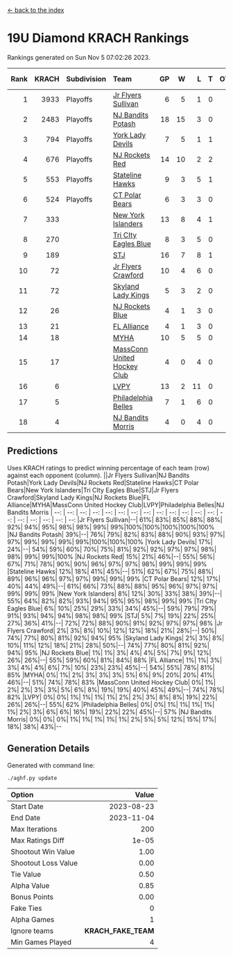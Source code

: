 [<- back to the index](readme.md)
# 19U Diamond KRACH Rankings
Rankings generated on Sun Nov  5 07:02:26 2023.

Rank|KRACH|Subdivision|Team|GP|W|L|T|OTW|OTL|SoS|Exp Wins|Win Diff
---:|---:|:---|:---|---:|---:|---:|---:|---:|---:|---:|---:|---:
1|3933|Playoffs|[Jr Flyers Sullivan](https://gamesheetstats.com/seasons/3663/teams/140859/schedule)|6|5|1|0|1|0|945|5.8|-0.0
2|2483|Playoffs|[NJ Bandits Potash](https://gamesheetstats.com/seasons/3663/teams/140857/schedule)|18|15|3|0|0|0|714|15.8|-0.0
3|794|Playoffs|[York Lady Devils](https://gamesheetstats.com/seasons/3663/teams/140856/schedule)|7|5|1|1|0|0|248|6.3|-0.0
4|676|Playoffs|[NJ Rockets Red](https://gamesheetstats.com/seasons/3663/teams/140855/schedule)|14|10|2|2|1|0|424|11.9|0.0
5|553|Playoffs|[Stateline Hawks](https://gamesheetstats.com/seasons/3663/teams/141851/schedule)|9|3|5|1|0|1|1693|4.3|-0.0
6|524|Playoffs|[CT Polar Bears](https://gamesheetstats.com/seasons/3663/teams/140853/schedule)|6|3|3|0|0|0|944|3.8|-0.0
7|333||[New York Islanders](https://gamesheetstats.com/seasons/3663/teams/140861/schedule)|13|8|4|1|0|0|534|9.4|0.0
8|270||[Tri CIty Eagles Blue](https://gamesheetstats.com/seasons/3663/teams/140852/schedule)|8|3|5|0|0|0|1193|3.8|-0.0
9|189||[STJ](https://gamesheetstats.com/seasons/3663/teams/140858/schedule)|16|7|8|1|0|0|863|8.4|0.0
10|72||[Jr Flyers Crawford](https://gamesheetstats.com/seasons/3663/teams/140862/schedule)|10|4|6|0|0|1|257|4.9|0.0
11|72||[Skyland Lady Kings](https://gamesheetstats.com/seasons/3663/teams/140865/schedule)|5|3|2|0|0|0|174|3.9|0.0
12|26||[NJ Rockets Blue](https://gamesheetstats.com/seasons/3663/teams/140867/schedule)|4|1|3|0|0|0|202|1.9|0.0
13|21||[FL Alliance](https://gamesheetstats.com/seasons/3663/teams/156907/schedule)|4|1|3|0|0|0|311|1.9|0.0
14|18||[MYHA](https://gamesheetstats.com/seasons/3663/teams/140863/schedule)|10|5|5|0|0|0|108|5.9|0.0
15|17||[MassConn United Hockey Club](https://gamesheetstats.com/seasons/3663/teams/140854/schedule)|4|0|4|0|0|0|848|0.9|0.0
16|6||[LVPY](https://gamesheetstats.com/seasons/3663/teams/140860/schedule)|13|2|11|0|0|0|332|2.9|0.0
17|5||[Philadelphia Belles](https://gamesheetstats.com/seasons/3663/teams/140864/schedule)|7|1|6|0|0|0|57|1.9|0.0
18|4||[NJ Bandits Morris](https://gamesheetstats.com/seasons/3663/teams/140866/schedule)|4|0|4|0|0|0|150|0.9|0.0

## Predictions
Uses KRACH ratings to predict winning percentage of each team (row) against each opponent (column).
||Jr Flyers Sullivan|NJ Bandits Potash|York Lady Devils|NJ Rockets Red|Stateline Hawks|CT Polar Bears|New York Islanders|Tri CIty Eagles Blue|STJ|Jr Flyers Crawford|Skyland Lady Kings|NJ Rockets Blue|FL Alliance|MYHA|MassConn United Hockey Club|LVPY|Philadelphia Belles|NJ Bandits Morris
| --: | --: | --: | --: | --: | --: | --: | --: | --: | --: | --: | --: | --: | --: | --: | --: | --: | --: | --: 
|Jr Flyers Sullivan|--| 61%| 83%| 85%| 88%| 88%| 92%| 94%| 95%| 98%| 98%| 99%| 99%|100%|100%|100%|100%|100%
|NJ Bandits Potash| 39%|--| 76%| 79%| 82%| 83%| 88%| 90%| 93%| 97%| 97%| 99%| 99%| 99%| 99%|100%|100%|100%
|York Lady Devils| 17%| 24%|--| 54%| 59%| 60%| 70%| 75%| 81%| 92%| 92%| 97%| 97%| 98%| 98%| 99%| 99%|100%
|NJ Rockets Red| 15%| 21%| 46%|--| 55%| 56%| 67%| 71%| 78%| 90%| 90%| 96%| 97%| 97%| 98%| 99%| 99%| 99%
|Stateline Hawks| 12%| 18%| 41%| 45%|--| 51%| 62%| 67%| 75%| 88%| 89%| 96%| 96%| 97%| 97%| 99%| 99%| 99%
|CT Polar Bears| 12%| 17%| 40%| 44%| 49%|--| 61%| 66%| 73%| 88%| 88%| 95%| 96%| 97%| 97%| 99%| 99%| 99%
|New York Islanders|  8%| 12%| 30%| 33%| 38%| 39%|--| 55%| 64%| 82%| 82%| 93%| 94%| 95%| 95%| 98%| 99%| 99%
|Tri CIty Eagles Blue|  6%| 10%| 25%| 29%| 33%| 34%| 45%|--| 59%| 79%| 79%| 91%| 93%| 94%| 94%| 98%| 98%| 99%
|STJ|  5%|  7%| 19%| 22%| 25%| 27%| 36%| 41%|--| 72%| 72%| 88%| 90%| 91%| 92%| 97%| 97%| 98%
|Jr Flyers Crawford|  2%|  3%|  8%| 10%| 12%| 12%| 18%| 21%| 28%|--| 50%| 74%| 77%| 80%| 81%| 92%| 94%| 95%
|Skyland Lady Kings|  2%|  3%|  8%| 10%| 11%| 12%| 18%| 21%| 28%| 50%|--| 74%| 77%| 80%| 81%| 92%| 94%| 95%
|NJ Rockets Blue|  1%|  1%|  3%|  4%|  4%|  5%|  7%|  9%| 12%| 26%| 26%|--| 55%| 59%| 60%| 81%| 84%| 88%
|FL Alliance|  1%|  1%|  3%|  3%|  4%|  4%|  6%|  7%| 10%| 23%| 23%| 45%|--| 54%| 55%| 78%| 81%| 85%
|MYHA|  0%|  1%|  2%|  3%|  3%|  3%|  5%|  6%|  9%| 20%| 20%| 41%| 46%|--| 51%| 74%| 78%| 83%
|MassConn United Hockey Club|  0%|  1%|  2%|  2%|  3%|  3%|  5%|  6%|  8%| 19%| 19%| 40%| 45%| 49%|--| 74%| 78%| 82%
|LVPY|  0%|  0%|  1%|  1%|  1%|  1%|  2%|  2%|  3%|  8%|  8%| 19%| 22%| 26%| 26%|--| 55%| 62%
|Philadelphia Belles|  0%|  0%|  1%|  1%|  1%|  1%|  1%|  2%|  3%|  6%|  6%| 16%| 19%| 22%| 22%| 45%|--| 57%
|NJ Bandits Morris|  0%|  0%|  0%|  1%|  1%|  1%|  1%|  1%|  2%|  5%|  5%| 12%| 15%| 17%| 18%| 38%| 43%|--

## Generation Details

Generated with command line:
```
./aghf.py update
```

| Option | Value |
| :----- | ----: |
| Start Date | 2023-08-23 |
| End Date | 2023-11-04 |
| Max Iterations | 200 |
| Max Ratings Diff | 1e-05 |
| Shootout Win Value | 1.00 |
| Shootout Loss Value | 0.00 |
| Tie Value | 0.50 |
| Alpha Value | 0.85 |
| Bonus Points | 0.00 |
| Fake Ties | 0 |
| Alpha Games | 1 |
| Ignore teams | __KRACH_FAKE_TEAM__ |
| Min Games Played | 4 |

